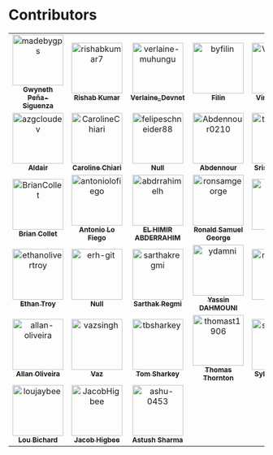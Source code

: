 # Contributors

<!-- readme: contributors -start -->
<table>
	<tbody>
		<tr>
            <td align="center">
                <a href="https://github.com/madebygps">
                    <img src="https://avatars.githubusercontent.com/u/6733686?v=4" width="100;" alt="madebygps"/>
                    <br />
                    <sub><b>Gwyneth Peña-Siguenza</b></sub>
                </a>
            </td>
            <td align="center">
                <a href="https://github.com/rishabkumar7">
                    <img src="https://avatars.githubusercontent.com/u/45825464?v=4" width="100;" alt="rishabkumar7"/>
                    <br />
                    <sub><b>Rishab Kumar</b></sub>
                </a>
            </td>
            <td align="center">
                <a href="https://github.com/verlaine-muhungu">
                    <img src="https://avatars.githubusercontent.com/u/39829558?v=4" width="100;" alt="verlaine-muhungu"/>
                    <br />
                    <sub><b>Verlaine_Devnet</b></sub>
                </a>
            </td>
            <td align="center">
                <a href="https://github.com/byfilin">
                    <img src="https://avatars.githubusercontent.com/u/52977983?v=4" width="100;" alt="byfilin"/>
                    <br />
                    <sub><b>Filin</b></sub>
                </a>
            </td>
            <td align="center">
                <a href="https://github.com/ViniViniAntunes">
                    <img src="https://avatars.githubusercontent.com/u/57882903?v=4" width="100;" alt="ViniViniAntunes"/>
                    <br />
                    <sub><b>Vini Antunes</b></sub>
                </a>
            </td>
            <td align="center">
                <a href="https://github.com/ricmmartins">
                    <img src="https://avatars.githubusercontent.com/u/44813563?v=4" width="100;" alt="ricmmartins"/>
                    <br />
                    <sub><b>Ricardo Martins</b></sub>
                </a>
            </td>
		</tr>
		<tr>
            <td align="center">
                <a href="https://github.com/azgcloudev">
                    <img src="https://avatars.githubusercontent.com/u/72358828?v=4" width="100;" alt="azgcloudev"/>
                    <br />
                    <sub><b>Aldair</b></sub>
                </a>
            </td>
            <td align="center">
                <a href="https://github.com/CarolineChiari">
                    <img src="https://avatars.githubusercontent.com/u/57648401?v=4" width="100;" alt="CarolineChiari"/>
                    <br />
                    <sub><b>Caroline Chiari</b></sub>
                </a>
            </td>
            <td align="center">
                <a href="https://github.com/felipeschneider88">
                    <img src="https://avatars.githubusercontent.com/u/32371298?v=4" width="100;" alt="felipeschneider88"/>
                    <br />
                    <sub><b>Null</b></sub>
                </a>
            </td>
            <td align="center">
                <a href="https://github.com/Abdennour0210">
                    <img src="https://avatars.githubusercontent.com/u/46243233?v=4" width="100;" alt="Abdennour0210"/>
                    <br />
                    <sub><b>Abdennour</b></sub>
                </a>
            </td>
            <td align="center">
                <a href="https://github.com/thisislazaruss">
                    <img src="https://avatars.githubusercontent.com/u/66827364?v=4" width="100;" alt="thisislazaruss"/>
                    <br />
                    <sub><b>Srishti Poudel</b></sub>
                </a>
            </td>
            <td align="center">
                <a href="https://github.com/joseasync">
                    <img src="https://avatars.githubusercontent.com/u/18737977?v=4" width="100;" alt="joseasync"/>
                    <br />
                    <sub><b>Jose Cruz</b></sub>
                </a>
            </td>
		</tr>
		<tr>
            <td align="center">
                <a href="https://github.com/BrianCollet">
                    <img src="https://avatars.githubusercontent.com/u/50160870?v=4" width="100;" alt="BrianCollet"/>
                    <br />
                    <sub><b>Brian Collet</b></sub>
                </a>
            </td>
            <td align="center">
                <a href="https://github.com/antoniolofiego">
                    <img src="https://avatars.githubusercontent.com/u/33105749?v=4" width="100;" alt="antoniolofiego"/>
                    <br />
                    <sub><b>Antonio Lo Fiego</b></sub>
                </a>
            </td>
            <td align="center">
                <a href="https://github.com/abdrrahimelh">
                    <img src="https://avatars.githubusercontent.com/u/59322515?v=4" width="100;" alt="abdrrahimelh"/>
                    <br />
                    <sub><b>EL HIMIR ABDERRAHIM</b></sub>
                </a>
            </td>
            <td align="center">
                <a href="https://github.com/ronsamgeorge">
                    <img src="https://avatars.githubusercontent.com/u/77411064?v=4" width="100;" alt="ronsamgeorge"/>
                    <br />
                    <sub><b>Ronald Samuel George</b></sub>
                </a>
            </td>
            <td align="center">
                <a href="https://github.com/kevball2">
                    <img src="https://avatars.githubusercontent.com/u/22545150?v=4" width="100;" alt="kevball2"/>
                    <br />
                    <sub><b>Kevin</b></sub>
                </a>
            </td>
            <td align="center">
                <a href="https://github.com/arushmangal">
                    <img src="https://avatars.githubusercontent.com/u/83538403?v=4" width="100;" alt="arushmangal"/>
                    <br />
                    <sub><b>Arush Mangal</b></sub>
                </a>
            </td>
		</tr>
		<tr>
            <td align="center">
                <a href="https://github.com/ethanolivertroy">
                    <img src="https://avatars.githubusercontent.com/u/63926014?v=4" width="100;" alt="ethanolivertroy"/>
                    <br />
                    <sub><b>Ethan Troy</b></sub>
                </a>
            </td>
            <td align="center">
                <a href="https://github.com/erh-git">
                    <img src="https://avatars.githubusercontent.com/u/8422319?v=4" width="100;" alt="erh-git"/>
                    <br />
                    <sub><b>Null</b></sub>
                </a>
            </td>
            <td align="center">
                <a href="https://github.com/sarthakregmi">
                    <img src="https://avatars.githubusercontent.com/u/66667396?v=4" width="100;" alt="sarthakregmi"/>
                    <br />
                    <sub><b>Sarthak Regmi</b></sub>
                </a>
            </td>
            <td align="center">
                <a href="https://github.com/ydamni">
                    <img src="https://avatars.githubusercontent.com/u/93495053?v=4" width="100;" alt="ydamni"/>
                    <br />
                    <sub><b>Yassin DAHMOUNI</b></sub>
                </a>
            </td>
            <td align="center">
                <a href="https://github.com/nathanrobb">
                    <img src="https://avatars.githubusercontent.com/u/3893233?v=4" width="100;" alt="nathanrobb"/>
                    <br />
                    <sub><b>Nate</b></sub>
                </a>
            </td>
            <td align="center">
                <a href="https://github.com/mpenrow">
                    <img src="https://avatars.githubusercontent.com/u/106648?v=4" width="100;" alt="mpenrow"/>
                    <br />
                    <sub><b>Null</b></sub>
                </a>
            </td>
		</tr>
		<tr>
            <td align="center">
                <a href="https://github.com/allan-oliveira">
                    <img src="https://avatars.githubusercontent.com/u/10514795?v=4" width="100;" alt="allan-oliveira"/>
                    <br />
                    <sub><b>Allan Oliveira</b></sub>
                </a>
            </td>
            <td align="center">
                <a href="https://github.com/vazsingh">
                    <img src="https://avatars.githubusercontent.com/u/74464807?v=4" width="100;" alt="vazsingh"/>
                    <br />
                    <sub><b>Vaz</b></sub>
                </a>
            </td>
            <td align="center">
                <a href="https://github.com/tbsharkey">
                    <img src="https://avatars.githubusercontent.com/u/17214273?v=4" width="100;" alt="tbsharkey"/>
                    <br />
                    <sub><b>Tom Sharkey</b></sub>
                </a>
            </td>
            <td align="center">
                <a href="https://github.com/thomast1906">
                    <img src="https://avatars.githubusercontent.com/u/12154020?v=4" width="100;" alt="thomast1906"/>
                    <br />
                    <sub><b>Thomas Thornton</b></sub>
                </a>
            </td>
            <td align="center">
                <a href="https://github.com/sylvainreiter">
                    <img src="https://avatars.githubusercontent.com/u/3787458?v=4" width="100;" alt="sylvainreiter"/>
                    <br />
                    <sub><b>Sylvain Reiter</b></sub>
                </a>
            </td>
            <td align="center">
                <a href="https://github.com/lagain">
                    <img src="https://avatars.githubusercontent.com/u/99564089?v=4" width="100;" alt="lagain"/>
                    <br />
                    <sub><b>Luke Gain</b></sub>
                </a>
            </td>
		</tr>
		<tr>
            <td align="center">
                <a href="https://github.com/loujaybee">
                    <img src="https://avatars.githubusercontent.com/u/5528307?v=4" width="100;" alt="loujaybee"/>
                    <br />
                    <sub><b>Lou Bichard</b></sub>
                </a>
            </td>
            <td align="center">
                <a href="https://github.com/JacobHigbee">
                    <img src="https://avatars.githubusercontent.com/u/23349913?v=4" width="100;" alt="JacobHigbee"/>
                    <br />
                    <sub><b>Jacob Higbee</b></sub>
                </a>
            </td>
            <td align="center">
                <a href="https://github.com/ashu-0453">
                    <img src="https://avatars.githubusercontent.com/u/86668736?v=4" width="100;" alt="ashu-0453"/>
                    <br />
                    <sub><b>Astush Sharma</b></sub>
                </a>
            </td>
		</tr>
	<tbody>
</table>
<!-- readme: contributors -end -->